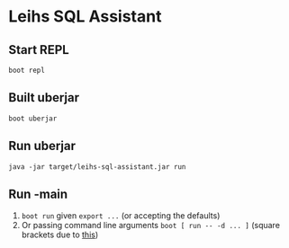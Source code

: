 # Leihs SQL Assistant

## Start REPL

`boot repl`

## Built uberjar

`boot uberjar`

## Run uberjar

`java -jar target/leihs-sql-assistant.jar run`

## Run -main

1. `boot run` given `export ...` (or accepting the defaults)
2. Or passing command line arguments `boot [ run -- -d ... ]` (square brackets due to [this](https://github.com/boot-clj/boot/wiki/Task-Options-DSL#positional-parameters))
